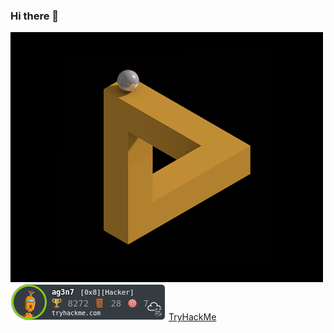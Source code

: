 ### Hi there 👋
![img](https://github.com/ag3n7/ag3n7/blob/main/images/208358.gif)
![thm](https://github.com/ag3n7/ag3n7/blob/main/images/ag3n7.png)
[TryHackMe](https://tryhackme.com/p/ag3n7)

<!--
**ag3n7/ag3n7** is a ✨ _special_ ✨ repository because its `README.md` (this file) appears on your GitHub profile.

Here are some ideas to get you started:

- 🔭 I’m currently working on ...
- 🌱 I’m currently learning ...
- 👯 I’m looking to collaborate on ...
- 🤔 I’m looking for help with ...
- 💬 Ask me about ...
- 📫 How to reach me: ...
- 😄 Pronouns: ...
- ⚡ Fun fact: ...
-->

